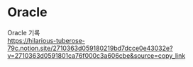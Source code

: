 # Oracle

Oracle 기록<br>
https://hilarious-tuberose-79c.notion.site/2710363d059180219bd7dcce0e43032e?v=2710363d0591801ca76f000c3a606cbe&source=copy_link
